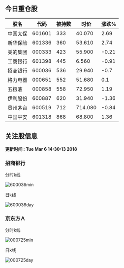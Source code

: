 
## 今日重仓股 

|股名|代码|被持数|时价|涨跌%|
|---|---|---|---|---|
|中国太保|601601|333|40.070|2.69|
|新华保险|601336|360|53.610|2.74|
|美的集团|000333|423|55.900|-0.21|
|工商银行|601398|445|6.560|-0.91|
|招商银行|600036|536|29.940|-0.7|
|格力电器|000651|552|51.680|0.1|
|五粮液|000858|558|72.950|1.19|
|伊利股份|600887|620|31.940|-1.36|
|贵州茅台|600519|712|714.080|-0.84|
|中国平安|601318|868|68.800|1.36|

## 关注股信息
**更新时间 : Tue Mar  6 14:30:13 2018**
### 招商银行 
分时k线

![600036min](http://image.sinajs.cn/newchart/min/n/sh600036.gif)

日k线

![600036day](http://image.sinajs.cn/newchart/daily/n/sh600036.gif)

### 京东方Ａ 
分时k线

![000725min](http://image.sinajs.cn/newchart/min/n/sz000725.gif)

日k线

![000725day](http://image.sinajs.cn/newchart/daily/n/sz000725.gif)
